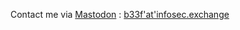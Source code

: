 Contact me via [Mastodon](https://infosec.exchange/@b33f) : <a rel="me" href="https://infosec.exchange/@b33f" target="_blank">b33f'at'infosec.exchange</a>


<!--
**b33f/b33f** is a ✨ _special_ ✨ repository because its `README.md` (this file) appears on your GitHub profile.

Here are some ideas to get you started:

- 🔭 I’m currently working on ...
- 🌱 I’m currently learning ...
- 👯 I’m looking to collaborate on ...
- 🤔 I’m looking for help with ...
- 💬 Ask me about ...
- 📫 How to reach me: ...
- 😄 Pronouns: ...
- ⚡ Fun fact: ...
-->
